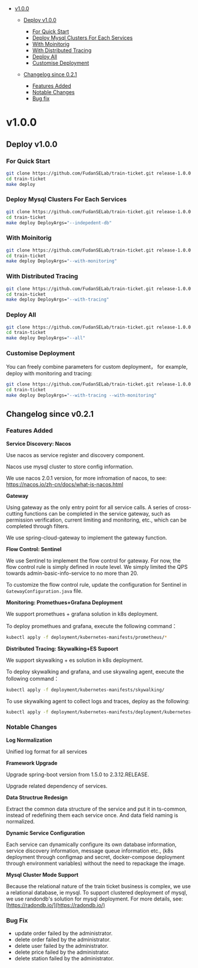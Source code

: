

   * [v1.0.0](#v100-beta0)
      * [Deploy v1.0.0](#deploy-v1.0.0)
         * [For Quick Start](#for-quick-start)
         * [Deploy Mysql Clusters For Each Services](#deploy-mysql-clusters-for-each-services)
         * [With Moinitorig](#with-moinitorig)
         * [With Distributed Tracing](#with-distributed-tracing)
         * [Deploy All](#deploy-all)
         * [Customise Deployment](#customise-deployment)

      * [Changelog since 0.2.1](#changelog-since-v021)
         * [Features Added](#features-added)
         * [Notable Changes](#notable-changes)
         * [Bug fix](#bug-fix)
         
         
# v1.0.0

## Deploy v1.0.0

### For Quick Start
```bash
git clone https://github.com/FudanSELab/train-ticket.git release-1.0.0
cd train-ticket
make deploy
```

### Deploy Mysql Clusters For Each Services

```bash
git clone https://github.com/FudanSELab/train-ticket.git release-1.0.0
cd train-ticket
make deploy DeployArgs="--indepedent-db"
```

### With Moinitorig
```bash
git clone https://github.com/FudanSELab/train-ticket.git release-1.0.0
cd train-ticket
make deploy DeployArgs="--with-monitoring"
```

### With Distributed Tracing
```bash
git clone https://github.com/FudanSELab/train-ticket.git release-1.0.0
cd train-ticket
make deploy DeployArgs="--with-tracing"
```

### Deploy All 
```bash
git clone https://github.com/FudanSELab/train-ticket.git release-1.0.0
cd train-ticket
make deploy DeployArgs="--all"
```

### Customise Deployment
You can freely combine parameters for custom deployment， for example, deploy with monitoring and tracing:

```bash
git clone https://github.com/FudanSELab/train-ticket.git release-1.0.0
cd train-ticket
make deploy DeployArgs="--with-tracing --with-monitoring"
```

## Changelog since v0.2.1

### Features Added 

**Service Discovery: Nacos**

Use nacos as service register and discovery component.

Nacos use mysql cluster to store config information. 

We use nacos 2.0.1 version, for more infromation of nacos, to see: [https://nacos.io/zh-cn/docs/what-is-nacos.html
](https://nacos.io/zh-cn/docs/what-is-nacos.html)

**Gateway**

Using gateway as the only entry point for all service calls. A series of cross-cutting functions can be completed in the service gateway, such as permission verification, current limiting and monitoring, etc., which can be completed through filters.

We use spring-cloud-gateway to implement the gateway function.

**Flow Control: Sentinel**

We use Sentinel to implement the flow control for gateway.  For now, the flow control rule is simply defined in route level. We simply limited the QPS towards admin-basic-info-service to no more than 20.

To customize the flow control rule, update the configuration for Sentinel in `GatewayConfiguration.java` file.

**Monitoring: Promethues+Grafana Deployment**

We support promethues + grafana solution in k8s deployment.

To deploy promethues and grafana, execute the following command：

```bash
kubectl apply -f deployment/kubernetes-manifests/prometheus/*
```

**Distributed Tracing: Skywalking+ES Supoort**

We support skywalking + es solution in k8s deployment.

To deploy skywalking and grafana, and use skywaling agent, execute the following command：

```bash
kubectl apply -f deployment/kubernetes-manifests/skywalking/
```
To use skywalking agent to collect logs and traces, 
deploy as the following:
```bash
kubectl apply -f deployment/kubernetes-manifests/deployment/kubernetes-manifests/
```


### Notable Changes

**Log Normalization**

Unified log format for all services

**Framework Upgrade**

Upgrade spring-boot version from 1.5.0 to 2.3.12.RELEASE.

Upgrade related dependency of services.

**Data Structrue Redesign**

Extract the common data structure of the service and put it in ts-common, instead of redefining them each service once. And data field naming is normalized.

**Dynamic Service Configuration**

Each service can dynamically configure its own database information, service discovery information, message queue information etc., (k8s deployment through configmap and secret, docker-compose deployment through environment variables) without the need to repackage the image.

**Mysql Cluster Mode Support**

Because the relational nature of the train ticket business is complex, we use a relational database, ie mysql. To support clustered deployment of mysql, we use randondb's solution for mysql deployment. For more details, see: [https://radondb.io/](https://radondb.io/)

### Bug Fix

* update order failed by the administrator.
* delete order failed by the administrator.
* delete user failed by the administrator. 
* delete price failed by the administrator.
* delete station failed by the administrator.
